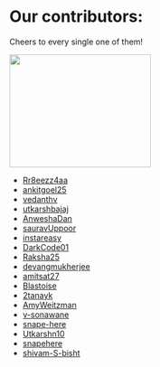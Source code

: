 # Our contributors:
Cheers to every single one of them!

<img src="https://media.giphy.com/media/DGWAx8d3IkICs/giphy.gif" align="middle" width=250 height=200>

* [Rr8eezz4aa](https://github.com/Rr8eezz4aa)
* [ankitgoel25](https://github.com/ankitgoel25)
* [vedanthv](https://github.com/vedanthv)
* [utkarshbajaj](https://github.com/utkarshbajaj)
* [AnweshaDan](https://github.com/AnweshaDan)
* [sauravUppoor](https://github.com/sauravUppoor)
* [instareasy](https://github.com/instareasy)
* [DarkCode01](https://github.com/DarkCode01)
* [Raksha25](https://github.com/Raksha25)
* [devangmukherjee](https://github.com/devangmukherjee)
* [amitsat27](https://github.com/amitsat27)
* [Blastoise](https://github.com/Blastoise)
* [2tanayk](https://github.com/2tanayk)
* [AmyWeitzman](https://github.com/AmyWeitzman)
* [v-sonawane](https://github.com/v-sonawane)
* [snape-here](https://github.com/snape-here)
* [Utkarshn10](https://github.com/Utkarshn10)
* [snapehere](https://github.com/snapehere)
* [shivam-S-bisht](https://github.com/shivam-S-bisht)
